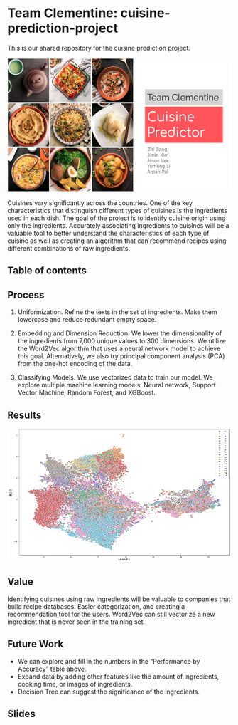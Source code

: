 # Team Clementine: cuisine-prediction-project

This is our shared repository for the cuisine prediction project.

<p align="center">
  <a href="https://docs.google.com/presentation/d/1rQVuPna01ftV61t4Rf2TF07l0IDETDBjaMrvKBboQlw/edit?usp=sharing">
      <img width="525" height="300" src="slides_preview.png">
  </a>
</p>

Cuisines vary significantly across the countries. One of the key characteristics that distinguish different types of cuisines is the ingredients used in each dish. The goal of the project is to identify cuisine origin using only the ingredients. Accurately associating ingredients to cuisines will be a valuable tool to better understand the characteristics of each type of cuisine as well as creating an algorithm that can recommend recipes using different combinations of raw ingredients.


## Table of contents

## Process

1. Uniformization. Refine the texts in the set of ingredients. Make them lowercase and reduce redundant empty space.

2. Embedding and Dimension Reduction. We lower the dimensionality of the ingredients from 7,000 unique values to 300 dimensions. We utilize the Word2Vec algorithm that uses a neural network model to achieve this goal. Alternatively, we also try principal component analysis (PCA) from the one-hot encoding of the data.

3. Classifying Models. We use vectorized data to train our model. We explore multiple machine learning models: Neural network, Support Vector Machine, Random Forest, and XGBoost.


## Results


<p align="center">
      <img width="525" height="300" src="cuisine_embedding.png">
  </a>
</p>

## Value

Identifying cuisines using raw ingredients will be valuable to companies that build recipe databases. Easier categorization, and creating a recommendation tool for the users. Word2Vec can still vectorize a new ingredient that is never seen in the training set. 


## Future Work

- We can explore and fill in the numbers in the “Performance by Accuracy” table above.
- Expand data by adding other features like the amount of ingredients, cooking time, or images of ingredients.
- Decision Tree can suggest the significance of the ingredients.


## Slides


